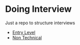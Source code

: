 # Doing Interview

Just a repo to structure interviews

- [Entry Level](./entry-software-engineer.md)
- [Non Technical ](./questions/non-technical.md)




